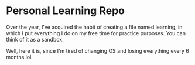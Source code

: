 # Personal Learning Repo

Over the year, I've acquired the habit of creating a file named learning, in which I put everything I do on my free time for practice purposes. You can think of it as a sandbox. 

Well, here it is, since I'm tired of changing OS and losing everything every 6 months lol.
